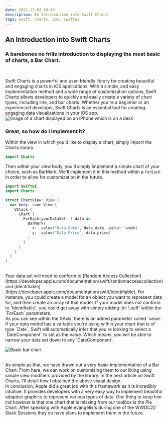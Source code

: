 ```yaml
---
date: 2022-12-03 19:49
description: An Introduction into Swift Charts
tags: swift, charts, ios, swiftui
---
```


## An Introduction into Swift Charts

### A barebones no frills introduction to displaying the most basic of charts, a Bar Chart.

<br/>

Swift Charts is a powerful and user-friendly library for creating beautiful and engaging charts in iOS applications. With a simple, and easy implementation method and a wide range of customization options, Swift Charts allows developers to quickly and easily create a variety of chart types, including line, and bar charts. Whether you're a beginner or an experienced developer, Swift Charts is an essential tool for creating engaging data visualizations in your iOS app.
![Image of a chart displayed on an iPhone which is on a desk](https://miro.medium.com/max/1400/1*eBbVaymJUGsTIyRsfv_xbg.webp)

### Great, so how do I implement it?
Within the view in which you'd like to display a chart, simply import the Charts library.

```swift
import Charts
```

Then within your view body, you'll simply implement a simple chart of your choice, such as BarMark. We'll implement it in this method within a `ForEach` in order to allow for customization in the future.

```swift
import SwiftUI
import Charts

struct ChartView: View {
  var body: some View {
    VStack {
      Chart {
        ForEach(yourDataSet) { data in
          BarMark(
            x: .value("Data Date", data.date, value: .week)
            y: .value("Data Price", data.price)
          )
        }
      }
    }
  }
}

```
<br/>
Your data set will need to conform to [Random Access Collection](https://developer.apple.com/documentation/swift/randomaccesscollection) and [Identifiable](https://developer.apple.com/documentation/swift/identifiable). For instance, you could create a model for an object you want to represent data for, and then create an array of that model. If your model does not conform to `Identifiable`, you could get away with simply adding `id: \.self` within the `ForEach` parameters.

<br/>
As you can see within the XAxis, there is an added parameter called `value`. If your data model has a variable you're using within your chart that is of type `Date`, Swift will automatically infer that you're looking to select a `DateComponent` to set as the value. Which means, you will be able to narrow your data set down to any `DateComponent`.

![Basic bar chart](https://miro.medium.com/max/1400/1*USmHHa9QdYLbX75xmqRK_w.webp)

<br/>
As simple as that, we have drawn out a very basic implementation of a Bar Chart. From here, we can work on customizing them to our liking using simple view modifiers provided by the library. In the next article on Swift Charts, I'll detail how I obtained the above visual design.

<br/>
In conclusion, Apple did a great job with this framework as it is incredibly intuitive. It provides developers with a very easy way to implement beautiful adaptive graphics to represent various types of data. One thing to keep him ind however is that one chart that is missing from our toolbox is the Pie Chart. After speaking with Apple evangelists during one of the WWDC22 Slack Sessions they do have plans to implement them in the future.
